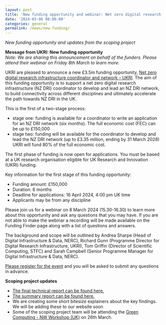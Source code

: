 ```yaml
---
layout: post
title: 'New funding opportunity and webinar: Net zero digital research infrastructure (NZ DRI) coordinator and network'
date: '2024-03-06 08:00:00'
categories: general
permalink: /news/new-funding/
---
```


_New funding opportunity and updates from the scoping project_
 
**Message from UKRI: New funding opportunity**  
*Note: We are sharing this announcement on behalf of the funders. Please attend their webinar on Friday 8th March to learn more.*

UKRI are pleased to announce a new £3.5m funding opportunity, [Net zero digital research infrastructure coordinator and network – UKRI](https://www.ukri.org/opportunity/net-zero-digital-research-infrastructure-coordinator-and-network/). The aim of this funding opportunity is to support a net zero digital research infrastructure (NZ DRI) coordinator to develop and lead an NZ DRI network, to build connectivity across different disciplines and ultimately accelerate the path towards NZ DRI in the UK.

This is the first of a two-stage process:

* stage one: funding is available for a coordinator to write an application for an NZ DRI network (six months). The full economic cost (FEC) can be up to £150,000
* stage two: funding will be available for the coordinator to develop and lead the NZ DRI network (up to £3.35 million, ending by 31 March 2028) 
UKRI will fund 80% of the full economic cost.

The first phase of funding is now open for applications. You must be based at a UK research organisation eligible for UK Research and Innovation (UKRI) funding.

Key information for the first stage of this funding opportunity:
* Funding amount: £150,000
* Duration: 6 months
* Deadline for applications: 16 April 2024, 4:00 pm UK time
* Applicants may be from any discipline

Please join us for a webinar on 8 March 2024 (15.30-16.30) to learn more about this opportunity and ask any questions that you may have. If you are not able to make the webinar a recording will be made available on the Funding Finder page along with a list of questions and answers.

The background and scope will be outlined by Andrea Sharpe (Head of Digital Infrastructure & Data, NERC), Richard Gunn (Programme Director for Digital Research Infrastructure, UKRI), Tom Griffin (Director of Scientific Computing, STFC) and Sarah Campbell (Senior Programme Manager for Digital Infrastructure & Data, NERC).

[Please register for the event](https://forms.office.com/e/KHKWWhf5Ed?origin=lprLink) and you will be asked to submit any questions in advance.

**Scoping project updates**  
* [The final technical report can be found here.](https://doi.org/10.5281/zenodo.8199983)
* [The summary report can be found here.](https://zenodo.org/doi/10.5281/zenodo.8203116)
* We are creating some short bitesize explainers about the key findings. We will be adding these to our website soon 
* Some of the scoping project team will be attending the [Green Computing - NW Workshop (UK)](https://www.eventbrite.co.uk/e/green-computing-nw-workshop-uk-tickets-827209765677?aff=oddtdtcreator) on 26th March.

